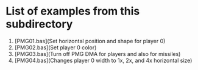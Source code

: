 # List of examples from this subdirectory

1. [PMG01.bas](Set horizontal position and shape for player 0)
1. [PMG02.bas](Set player 0 color)
1. [PMG03.bas](Turn off PMG DMA for players and also for missiles)
1. [PMG04.bas](Changes player 0 width to 1x, 2x, and 4x horizontal size)
